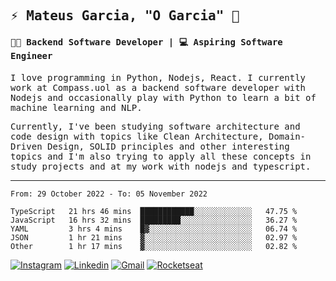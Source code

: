 
<samp>
  
## ⚡ Mateus Garcia, "O Garcia" :rocket: 
  

#### 👨‍💻 Backend Software Developer | 💻 Aspiring Software Engineer

  
I love programming in Python, Nodejs, React. I currently work at Compass.uol as a backend software developer with Nodejs and occasionally play with Python to learn a bit of machine learning and NLP.

  
Currently, I've been studying software architecture and code design with topics like Clean Architecture, Domain-Driven Design, SOLID principles and other interesting topics and I'm also trying to apply all these concepts in study projects and at my work with nodejs and typescript.

---

<!--START_SECTION:waka-->

```text
From: 29 October 2022 - To: 05 November 2022

TypeScript   21 hrs 46 mins  ████████████░░░░░░░░░░░░░   47.75 %
JavaScript   16 hrs 32 mins  █████████░░░░░░░░░░░░░░░░   36.27 %
YAML         3 hrs 4 mins    █▓░░░░░░░░░░░░░░░░░░░░░░░   06.74 %
JSON         1 hr 21 mins    ▓░░░░░░░░░░░░░░░░░░░░░░░░   02.97 %
Other        1 hr 17 mins    ▓░░░░░░░░░░░░░░░░░░░░░░░░   02.82 %
```

<!--END_SECTION:waka-->
  
</samp>

[![Instagram](https://img.shields.io/badge/-Mateus%20Garcia-c080ff?style=flat-square&labelColor=c080ff&logo=instagram&logoColor=white&link=https://www.instagram.com/mpg.x)](https://www.instagram.com/mpg.x) 
[![Linkedin](https://img.shields.io/badge/-Mateus%20Garcia-c080ff?style=flat-square&logo=Linkedin&logoColor=white&link=https://www.linkedin.com/in/mpgxc)](https://www.linkedin.com/in/mpgxc) 
[![Gmail](https://img.shields.io/badge/-mpgx5.c@gmail.com-c080ff?style=flat-square&logo=Gmail&logoColor=white&link=mailto:diego.schell.f@gmail.com)](mailto:mpgx5.c@gmail.com)
[![Rocketseat](https://img.shields.io/badge/-Rocketseat%20Profile-c080ff?style=flat-square&labelColor=c080ff&logoColor=white&link=https://app.rocketseat.com.br/me/mpgxc)](https://app.rocketseat.com.br/me/mpgxc)

